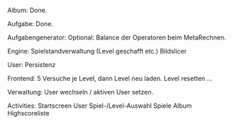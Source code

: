 Album:
    Done.

Aufgabe:
    Done.

Aufgabengenerator:
    Optional: Balance der Operatoren beim MetaRechnen.

Engine:
    Spielstandverwaltung (Level geschafft etc.)
    Bildslicer

User:
    Persistenz

Frontend:
    5 Versuche je Level, dann Level neu laden.
    Level resetten
    ...

Verwaltung:
    User wechseln / aktiven User setzen.

Activities:
    Startscreen
    User
    Spiel-/Level-Auswahl
    Spiele
    Album
    Highscoreliste